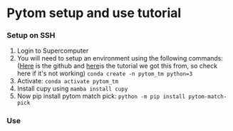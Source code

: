 # Pytom setup and use tutorial

### Setup on SSH
1. Login to Supercomputer
2. You will need to setup an environment using the following commands:
([Here](https://github.com/SBC-Utrecht/pytom-match-pick?tab=readme-ov-file) is the github and [here](https://sbc-utrecht.github.io/pytom-match-pick/tutorials/Tutorial/)is the tutorial we got this from, so check here if it's not working) 
```conda create -n pytom_tm python=3```
3. Activate: `conda activate pytom_tm`
4. Install cupy using ```mamba install cupy```
5. Now pip install pytom match pick: `python -m pip install pytom-match-pick`

### Use


